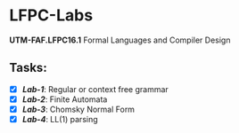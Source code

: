 # LFPC-Labs

**UTM-FAF.LFPC16.1** Formal Languages and Compiler Design

## Tasks:

 - [x] ***Lab-1***: Regular or context free grammar
 - [x] ***Lab-2***: Finite Automata
 - [x] ***Lab-3***: Chomsky Normal Form
 - [x] ***Lab-4***: LL(1) parsing
